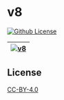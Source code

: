 # v8

[![Github License](https://img.shields.io/github/license/setetres/v8.svg)](https://github.com/setetres/v8/blob/master/LICENSE)

| [![v8](https://setetres.s3.amazonaws.com/setetres.st/img/share-v8.png?v=6&raw=true)](http://v8.setetres.st) |
| ----------------------------------------------------------------------------------------------------------- |

License
-------

[CC-BY-4.0]

[http://v8.setetres.st]: http://v8.setetres.st
[CC-BY-4.0]: http://creativecommons.org/licenses/by/4.0
